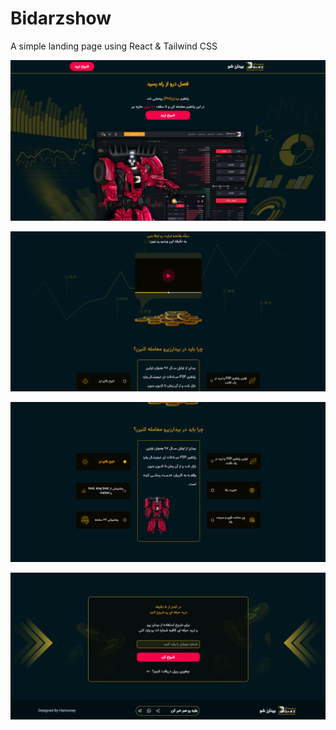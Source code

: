 # Bidarzshow

A simple landing page using React &amp; Tailwind CSS

![UI Screenshot](src/assets/1.png)

![UI Screenshot](src/assets/2.png)

![UI Screenshot](src/assets/3.png)

![UI Screenshot](src/assets/4.png)
